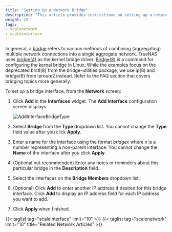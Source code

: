 ```yaml
---
title: "Setting Up a Network Bridge"
description: "This article provides instructions on setting up a network bridge interface."
weight: 20
tags:
- scalenetwork
- scaleinterface
---
```



In general, a [bridge](https://tools.ietf.org/html/rfc6325) refers to various methods of combining (aggregating) multiple network connections into a single aggregate network.
TrueNAS uses [bridge(4)](https://www.freebsd.org/cgi/man.cgi?bridge(4)) as the kernel bridge driver. 
[Bridge(8)](https://wiki.linuxfoundation.org/networking/bridge) is a command for configuring the kernal bridge in Linux. 
While the examples focus on the deprecated brctl(8) from the bridge-utilities package, we use ip(8) and bridge(8) from iproute2 instead. Refer to the FAQ section that covers bridging topics more generally.

To set up a bridge interface, from the **Network** screen:

1. Click **Add** in the **Interfaces** widget. The **Add Interface** configuration screen displays.
   
   ![AddInterfaceBridgeType](/images/SCALE/22.02/AddInterfaceBridgeType.png "Add Bridge Interface")

2. Select **Bridge** from the **Type** dropdown list. You cannot change the **Type** field value after you click **Apply**.

3. Enter a name for the interface using the format *bridgex* where *x* is a number representing a non-parent interface.
   You cannot change the **Name** of the interface after you click **Apply**.

3. (Optional but recommended) Enter any notes or reminders about this particular bridge in the **Description** field.

4. Select the interfaces on the **Bridge Members** dropdown list.

5. (Optional) Click **Add** to enter another IP address if desired for this bridge interface. Click **Add** to display an IP address field for each IP address you want to add.

6. Click **Apply** when finished.

{{< taglist tag="scaleinterface" limit="10" >}}
{{< taglist tag="scalenetwork" limit="10" title="Related Network Articles" >}}